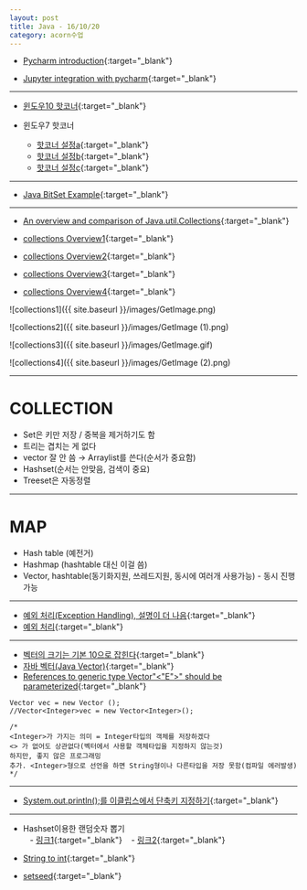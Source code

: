 ```yaml
---
layout: post
title: Java - 16/10/20
category: acorn수업
---
```


- [Pycharm introduction](https://blog.jetbrains.com/pycharm/2015/05/pycharm-4-5-eap-build-141-988-introducing-python-profiler/){:target="_blank"}

- [Jupyter integration with pycharm](https://www.jetbrains.com/help/pycharm/2016.1/tutorial-using-ipython-jupyter-notebook-with-pycharm.html){:target="_blank"}

---

- [윈도우10 핫코너](http://apps.codigobit.info/2015/10/winxcorners-hot-corners-for-windows-10.html#!/2015/10/winxcorners-hot-corners-for-windows-10.html){:target="_blank"}

- 윈도우7 핫코너  
    - [핫코너 설정a](http://superuser.com/questions/522187/how-do-i-set-a-hot-corner-in-windows-7){:target="_blank"}
    - [핫코너 설정b](https://sites.google.com/site/programsforpeers/hotcorners){:target="_blank"}
    - [핫코너 설정c](https://www.maketecheasier.com/enable-mac-hot-corners-in-windows-7/){:target="_blank"}
 
--- 

- [Java BitSet Example](http://stackoverflow.com/questions/9333681/java-bitset-example){:target="_blank"}

---
 
- [An overview and comparison of Java.util.Collections](http://ordinarygeek.me/2009/12/02/an-overview-and-comparison-of-java-util-collections/#33_Map_interface){:target="_blank"}
 
- [collections Overview1](http://web.deu.edu.tr/doc/oreily/java/fclass/index.htm){:target="_blank"}

- [collections Overview2](http://stackoverflow.com/questions/40471/differences-between-hashmap-and-hashtable){:target="_blank"}
 
- [collections Overview3](http://web.deu.edu.tr/doc/oreily/java/fclass/ch17_js.htm){:target="_blank"}

- [collections Overview4](https://www.ntu.edu.sg/home/ehchua/programming/java/J5c_Collection.html){:target="_blank"}

![collections1]({{ site.baseurl }}/images/GetImage.png)  

![collections2]({{ site.baseurl }}/images/GetImage (1).png)  

![collections3]({{ site.baseurl }}/images/GetImage.gif)  

![collections4]({{ site.baseurl }}/images/GetImage (2).png)  

---

# COLLECTION  
- Set은 키만 저장 / 중복을 제거하기도 함  
- 트리는 겹치는 게 없다  
- vector 잘 안 씀 &rarr; Arraylist를 쓴다(순서가 중요함)  
- Hashset(순서는 안맞음, 검색이 중요)  
- Treeset은 자동정렬  

--- 

# MAP  
- Hash table (예전거)  
- Hashmap (hashtable 대신 이걸 씀)  
- Vector, hashtable(동기화지원, 쓰레드지원, 동시에 여러개 사용가능) - 동시 진행 가능  
 
--- 
 
- [예외 처리(Exception Handling), 설명이 더 나음](http://blog.eairship.kr/125){:target="_blank"}
- [예외 처리](https://wikidocs.net/229){:target="_blank"}

---

- [벡터의 크기는 기본 10으로 잡힌다](http://jdm.kr/blog/172){:target="_blank"}
- [자바 벡터(Java Vector)](http://jdm.kr/blog/172){:target="_blank"}
- [References to generic type Vector"<"E">" should be parameterized](http://apphappy.tistory.com/80){:target="_blank"} 

```
Vector vec = new Vector (); 
//Vector<Integer>vec = new Vector<Integer>(); 

/*
<Integer>가 가지는 의미 = Integer타입의 객체를 저장하겠다 
<> 가 없어도 상관없다(벡터에서 사용할 객체타입을 지정하지 않는것) 
하지만, 좋지 않은 프로그래밍 
추가. <Integer>형으로 선언을 하면 String형이나 다른타입을 저장 못함(컴파일 에러발생) 
*/
```

---

- [System.out.println();를 이클립스에서 단축키 지정하기](http://stackoverflow.com/questions/10190268/how-can-i-insert-system-out-println-in-eclipse-with-ctrl-space){:target="_blank"}
 
---

- Hashset이용한 랜덤숫자 뽑기  
    - [링크1](http://stackoverflow.com/questions/4040001/creating-random-numbers-with-no-duplicates){:target="_blank"}
    - [링크2](http://stackoverflow.com/questions/33636887/generating-10-random-numbers-without-duplicate-with-fundamental-techniques){:target="_blank"}
  
- [String to int](http://nota.tistory.com/49){:target="_blank"}
 
- [setseed](http://stackoverflow.com/questions/4307273/how-can-i-create-and-display-an-arraylist-of-random-numbers-in-java){:target="_blank"}
